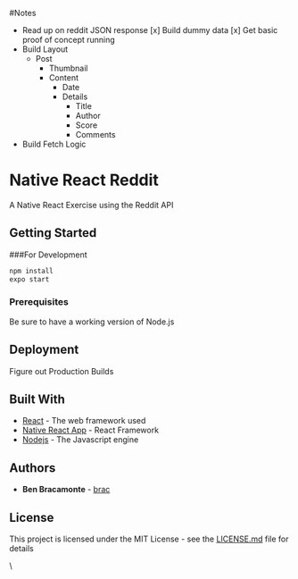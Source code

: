 #Notes
- Read up on reddit JSON response
[x] Build dummy data
[x] Get basic proof of concept running
- Build Layout
  - Post
    - Thumbnail
    - Content
      - Date
      - Details
        - Title
        - Author
        - Score
        - Comments
- Build Fetch Logic



# Native React Reddit

A Native React Exercise using the Reddit API

## Getting Started

###For Development
```bash
npm install
expo start
```

### Prerequisites

Be sure to have a working version of Node.js

## Deployment

Figure out Production Builds

## Built With

* [React](https://reactjs.org/) - The web framework used
* [Native React App](https://facebook.github.io/react-native/) - React Framework
* [Nodejs](https://nodejs.org/en/) - The Javascript engine

## Authors

* **Ben Bracamonte**  - [brac](https://github.com/brac)

## License

This project is licensed under the MIT License - see the [LICENSE.md](LICENSE.md) file for details

\
